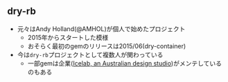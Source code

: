 ## dry-rb

* 元々はAndy Holland(@AMHOL)が個人で始めたプロジェクト
  * 2015年からスタートした模様
  * おそらく最初のgemのリリースは2015/06(dry-container)
* 今は`dry-rb`プロジェクトとして複数人が関わっている
  * 一部gemは企業([Icelab, an Australian design studio](https://www.icelab.com.au/))がメンテしているのもある
